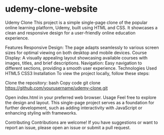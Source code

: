 # udemy-clone-website
Udemy Clone
This project is a simple single-page clone of the popular online learning platform, Udemy, built using HTML and CSS. It showcases a clean and responsive design for a user-friendly online education experience.

Features
Responsive Design: The page adapts seamlessly to various screen sizes for optimal viewing on both desktop and mobile devices.
Course Display: A visually appealing layout showcasing available courses with images, titles, and brief descriptions.
Navigation: Easy navigation to different sections, providing a smooth user experience.
Technologies Used
HTML5
CSS3
Installation
To view the project locally, follow these steps:

Clone the repository:
bash
Copy code
git clone https://github.com/yourusername/udemy-clone.git

Open index.html in your preferred web browser.
Usage
Feel free to explore the design and layout. This single-page project serves as a foundation for further development, such as adding interactivity with JavaScript or enhancing styling with frameworks.

Contributing
Contributions are welcome! If you have suggestions or want to report an issue, please open an issue or submit a pull request.

